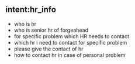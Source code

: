 ## intent:hr_info
- who is hr
- who is senior hr of forgeahead
- for specific problem which HR needs to contact
- which hr i need to contact for specific problem
- please give the contact of hr
- how to contact hr in case of personal problem
